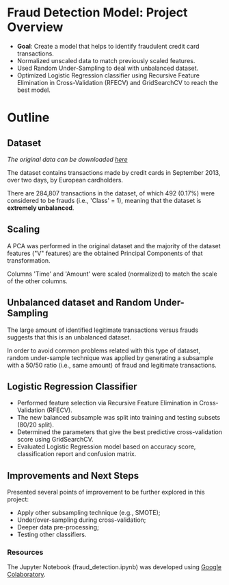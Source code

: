 # Fraud Detection Model: Project Overview

* **Goal**: Create a model that helps to identify fraudulent credit card transactions.
* Normalized unscaled data to match previously scaled features.
* Used Random Under-Sampling to deal with unbalanced dataset.
* Optimized Logistic Regression classifier using Recursive Feature Elimination in Cross-Validation (RFECV) and GridSearchCV to reach the best model.


# Outline
## Dataset
*The original data can be downloaded [here](https://www.kaggle.com/mlg-ulb/creditcardfraud)*

The dataset contains transactions made by credit cards in September 2013, over two days, by European cardholders.

There are 284,807 transactions in the dataset, of which 492 (0.17%) were considered to be frauds (i.e., 'Class' = 1), meaning that the dataset is **extremely unbalanced**.

## Scaling
A PCA was performed in the original dataset and the majority of the dataset features ("V" features) are the obtained Principal Components of that transformation.

Columns 'Time' and 'Amount' were scaled (normalized) to match the scale of the other columns.

## Unbalanced dataset and Random Under-Sampling
The large amount of identified legitimate transactions versus frauds suggests that this is an unbalanced dataset.

In order to avoid common problems related with this type of dataset, random under-sample technique was applied by generating a subsample with a 50/50 ratio (i.e., same amount) of fraud and legitimate transactions.

## Logistic Regression Classifier
* Performed feature selection via Recursive Feature Elimination in Cross-Validation (RFECV).
* The new balanced subsample was split into training and testing subsets (80/20 split).
* Determined the parameters that give the best predictive cross-validation score using GridSearchCV.
* Evaluated Logistic Regression model based on accuracy score, classification report and confusion matrix.

## Improvements and Next Steps
Presented several points of improvement to be further explored in this project:
* Apply other subsampling technique (e.g., SMOTE);
* Under/over-sampling during cross-validation;
* Deeper data pre-processing;
* Testing other classifiers.

### Resources
The Jupyter Notebook (fraud_detection.ipynb) was developed using [Google Colaboratory](http://colab.research.google.com/).
